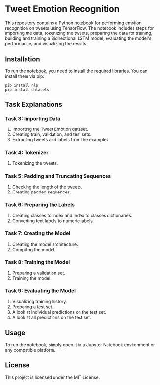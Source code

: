 # Tweet Emotion Recognition

This repository contains a Python notebook for performing emotion recognition on tweets using TensorFlow. The notebook includes steps for importing the data, tokenizing the tweets, preparing the data for training, building and training a Bidirectional LSTM model, evaluating the model's performance, and visualizing the results.

## Installation

To run the notebook, you need to install the required libraries. You can install them via pip:

```
pip install nlp
pip install datasets
```

## Task Explanations

### Task 3: Importing Data

1. Importing the Tweet Emotion dataset.
2. Creating train, validation, and test sets.
3. Extracting tweets and labels from the examples.

### Task 4: Tokenizer

1. Tokenizing the tweets.

### Task 5: Padding and Truncating Sequences

1. Checking the length of the tweets.
2. Creating padded sequences.

### Task 6: Preparing the Labels

1. Creating classes to index and index to classes dictionaries.
2. Converting text labels to numeric labels.

### Task 7: Creating the Model

1. Creating the model architecture.
2. Compiling the model.

### Task 8: Training the Model

1. Preparing a validation set.
2. Training the model.

### Task 9: Evaluating the Model

1. Visualizing training history.
2. Preparing a test set.
3. A look at individual predictions on the test set.
4. A look at all predictions on the test set.

## Usage

To run the notebook, simply open it in a Jupyter Notebook environment or any compatible platform.

## License

This project is licensed under the MIT License.

